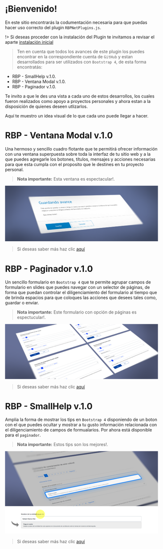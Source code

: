 # ¡Bienvenido!
En este sitio encontrarás la codumentación necesaria para que puedas hacer uso correcto del plugin <code>RBPNetPlugins.js</code>.

!> Si deseas proceder con la instalación del Plugin te invitamos a revisar el aparte [instalación inicial](primeros_pasos.md)

> Ten en cuenta que todos los avances de este plugin los puedes encontrar en la correspondiente cuenta de <code>GitHub</code> y estan desarrollados para ser utilizados con <code>Bootstrap 4</code>, de esta forma encontratás:

* RBP - SmallHelp v.1.0.
* RBP - Ventana Modal v.1.0.
* RBP - Paginador v.1.0.

Te invito a que le des una vista a cada uno de estos desarrollos, los cuales fueron realizados como apoyo a proyectos  personales y ahora estan a la disposición de quienes deseen utlizarlos.

Aquí te muestro un idea visual de lo que cada uno puede llegar a hacer.



# RBP - Ventana Modal v.1.0

Una hermoso y sencillo cuadro flotante que te permitirá ofrecer información con una ventana superpuesta sobre toda la interfaz de tu sitio web y a la que puedes agregarle los botones, títulos, mensajes y acciones necesarias para que esta cumpla con el proposito que le destines en tu proyecto personal.

> <b>Nota importante:</b> Esta ventana es espectacular!.

<img src="_media/rbp-ventana-modal-banner.png"/>

> Si deseas saber más haz clic [aquí](rbp_ventana_modal.md)

# RBP - Paginador v.1.0

Un sencillo formulario en <code>Bootstrap 4</code> que te permite agrupar campos de formulario en slides que puedes navegar con un selector de páginas, de forma que puedan controlar el diligenciamiento del formulario al tiempo que de brinda espacios para que coloques las acciones que desees tales como, guardar o enviar.

> <b>Nota importante:</b> Este formulario con opción de páginas es espectucular!.

<img src="_media/rbp-paginador-banner.png"/>

> Si deseas saber más haz clic [aquí](rbp_paginador.md)

# RBP - SmallHelp v.1.0

Amplia la forma de mostrar los tips en <code>Bootstrap 4</code> disponiendo de un boton con el que puedes ocultar y mostrar a tu gusto información relacionada con el diligenciamiento de campos de formualarios. Por ahora está disponible para el <code>paginador</code>.

> <b>Nota importante:</b> Estos tips son los mejores!.

<img src="_media/small-help-banner.png"/>

<img src="_media/small-help-ejemplo.png"/>

> Si deseas saber más haz clic [aquí](rbp_small_help.md)
